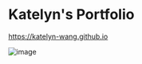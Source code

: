 # Katelyn's Portfolio
https://katelyn-wang.github.io

![image](https://github.com/user-attachments/assets/e98e0a50-f9c0-470c-bec0-bb7da5c9f1b3)

